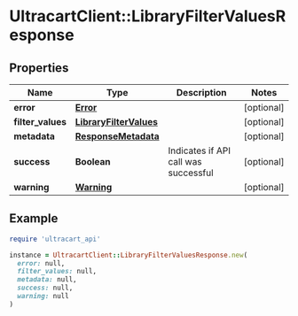# UltracartClient::LibraryFilterValuesResponse

## Properties

| Name | Type | Description | Notes |
| ---- | ---- | ----------- | ----- |
| **error** | [**Error**](Error.md) |  | [optional] |
| **filter_values** | [**LibraryFilterValues**](LibraryFilterValues.md) |  | [optional] |
| **metadata** | [**ResponseMetadata**](ResponseMetadata.md) |  | [optional] |
| **success** | **Boolean** | Indicates if API call was successful | [optional] |
| **warning** | [**Warning**](Warning.md) |  | [optional] |

## Example

```ruby
require 'ultracart_api'

instance = UltracartClient::LibraryFilterValuesResponse.new(
  error: null,
  filter_values: null,
  metadata: null,
  success: null,
  warning: null
)
```

